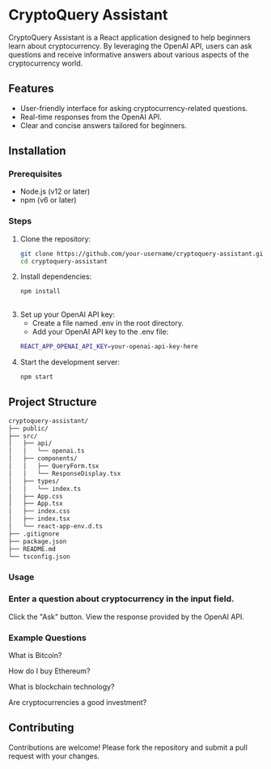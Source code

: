 # CryptoQuery Assistant

CryptoQuery Assistant is a React application designed to help beginners learn about cryptocurrency. By leveraging the OpenAI API, users can ask questions and receive informative answers about various aspects of the cryptocurrency world.

## Features

- User-friendly interface for asking cryptocurrency-related questions.
- Real-time responses from the OpenAI API.
- Clear and concise answers tailored for beginners.

## Installation

### Prerequisites

- Node.js (v12 or later)
- npm (v6 or later)

### Steps

1. Clone the repository:
   ```bash
   git clone https://github.com/your-username/cryptoquery-assistant.git
   cd cryptoquery-assistant

 2. Install dependencies:
    ```bash
    npm install
  
 3. Set up your OpenAI API key:
    - Create a file named .env in the root directory.
    - Add your OpenAI API key to the .env file:
    ```bash
    REACT_APP_OPENAI_API_KEY=your-openai-api-key-here

 4. Start the development server:
    ```bash
    npm start

## Project Structure
```bash
cryptoquery-assistant/
├── public/
├── src/
│   ├── api/
│   │   └── openai.ts
│   ├── components/
│   │   ├── QueryForm.tsx
│   │   └── ResponseDisplay.tsx
│   ├── types/
│   │   └── index.ts
│   ├── App.css
│   ├── App.tsx
│   ├── index.css
│   ├── index.tsx
│   └── react-app-env.d.ts
├── .gitignore
├── package.json
├── README.md
└── tsconfig.json
```

### Usage

### Enter a question about cryptocurrency in the input field.
Click the "Ask" button.
View the response provided by the OpenAI API.

### Example Questions
What is Bitcoin?

How do I buy Ethereum?

What is blockchain technology?

Are cryptocurrencies a good investment?

## Contributing
Contributions are welcome! Please fork the repository and submit a pull request with your changes.
